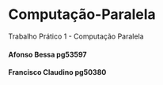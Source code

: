 # Computação-Paralela
Trabalho Prático 1 - Computação Paralela

#### Afonso Bessa pg53597 
#### Francisco Claudino pg50380

